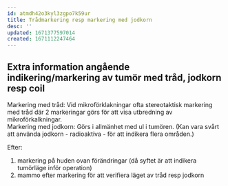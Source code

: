 ```yaml
---
id: atmdh42o3kyl3zgpo7k59ur
title: Trådmarkering resp markering med jodkorn
desc: ''
updated: 1671377597014
created: 1671112247464
---
```


## Extra information angående indikering/markering av tumör med tråd, jodkorn resp coil

Markering med tråd: Vid mikroförklakningar ofta stereotaktisk markering med tråd där 2 markeringar görs för att visa utbredning av mikroförkalkningar.  
Markering med jodkorn: Görs i allmänhet med ul i tumören.
(Kan vara svårt att använda jodkorn - radioaktiva - för att indikera flera områden.)

Efter:
1. markering på huden ovan förändringar (då syftet är att indikera tumörläge inför operation)
1. mammo efter markering för att verifiera läget av tråd resp jodkorn



